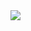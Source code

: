 <img src="https://github-readme-stats.vercel.app/api/top-langs/?username=mmarifernandes&layout=compact&count_private=true&theme=gruvbox" />
